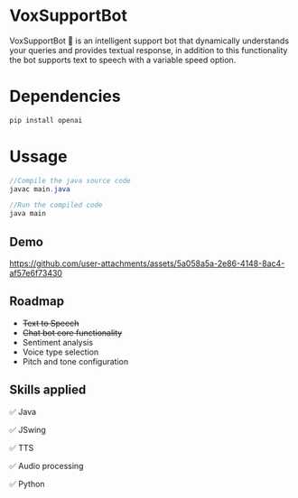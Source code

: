 # VoxSupportBot
VoxSupportBot 🤖 is an intelligent support bot that dynamically understands your queries and  provides textual response, in addition to this functionality the bot supports text to speech with a variable speed option.

# Dependencies 
```ruby
pip install openai
```
# Ussage 
```java
//Compile the java source code
javac main.java

//Run the compiled code
java main
```
## Demo
https://github.com/user-attachments/assets/5a058a5a-2e86-4148-8ac4-af57e6f73430

## Roadmap

- <del>Text to Speech
- <del>Chat bot core functionality
- Sentiment analysis
- Voice type selection
- Pitch and tone configuration

## Skills applied
✅ Java

✅ JSwing

✅ TTS 

✅ Audio processing

✅ Python
